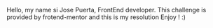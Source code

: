 Hello, my name si Jose Puerta, FrontEnd developer. 
This challenge is provided by frotend-mentor and this is my resolution
Enjoy ! :)
